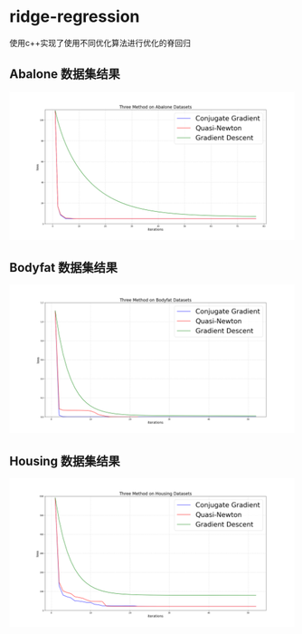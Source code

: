 # ridge-regression
使用c++实现了使用不同优化算法进行优化的脊回归

## Abalone 数据集结果
![](./visualize/abalone_interest.png)

## Bodyfat 数据集结果
![](./visualize/bodyfat_interest.png)

## Housing 数据集结果
![](./visualize/housing_interest.png)

